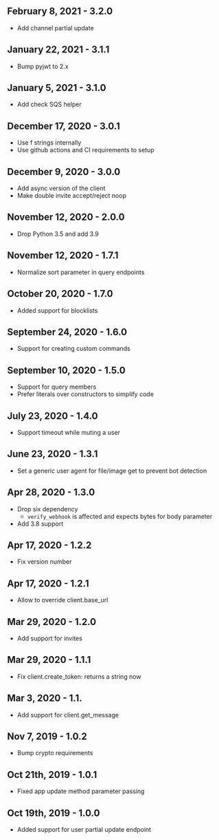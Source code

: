 ## February 8, 2021 - 3.2.0
- Add channel partial update

## January 22, 2021 - 3.1.1
- Bump pyjwt to 2.x

## January 5, 2021 - 3.1.0
- Add check SQS helper

## December 17, 2020 - 3.0.1
- Use f strings internally
- Use github actions and CI requirements to setup

## December 9, 2020 - 3.0.0
- Add async version of the client
- Make double invite accept/reject noop

## November 12, 2020 - 2.0.0
- Drop Python 3.5 and add 3.9

## November 12, 2020 - 1.7.1
- Normalize sort parameter in query endpoints

## October 20, 2020 - 1.7.0
- Added support for blocklists

## September 24, 2020 - 1.6.0
- Support for creating custom commands

## September 10, 2020 - 1.5.0
- Support for query members
- Prefer literals over constructors to simplify code

## July 23, 2020 - 1.4.0
- Support timeout while muting a user

## June 23, 2020 - 1.3.1
- Set a generic user agent for file/image get to prevent bot detection

## Apr 28, 2020 - 1.3.0
- Drop six dependency
  - `verify_webhook` is affected and expects bytes for body parameter
- Add 3.8 support

## Apr 17, 2020 - 1.2.2
- Fix version number

## Apr 17, 2020 - 1.2.1
- Allow to override client.base_url

## Mar 29, 2020 - 1.2.0
- Add support for invites

## Mar 29, 2020 - 1.1.1
- Fix client.create_token: returns a string now

## Mar 3, 2020 - 1.1.
- Add support for client.get_message

## Nov 7, 2019 - 1.0.2
- Bump crypto requirements

## Oct 21th, 2019 - 1.0.1
- Fixed app update method parameter passing

## Oct 19th, 2019 - 1.0.0

- Added support for user partial update endpoint
